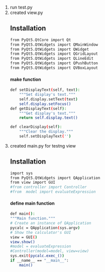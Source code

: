1. run test.py
2. created view.py
    ## Installation
    ```bash
    from PyQt5.QtCore import Qt
    from PyQt5.QtWidgets import QMainWindow
    from PyQt5.QtWidgets import QWidget
    from PyQt5.QtWidgets import QGridLayout
    from PyQt5.QtWidgets import QLineEdit
    from PyQt5.QtWidgets import QPushButton
    from PyQt5.QtWidgets import QVBoxLayout
    ```
    #### make function
    ```bash
    def setDisplayText(self, text):
        """Set display's text."""
        self.display.setText(text)
        self.display.setFocus()
    def getDisplayText(self):
        """Get display's text."""
        return self.display.text()
    
    def clearDisplay(self):
        """Clear the display."""
        self.setDisplayText('')
    ``` 
3. created main.py for testng view
     ## Installation
    ```bash
    import sys
    from PyQt5.QtWidgets import QApplication
    from view import GUI
    #from controller import Controller
    #from  model import evaluateExpression
    ```
    #### define main function  
    ```bash
    def main():
    """Main function."""
    # Create an instance of QApplication
    pycalc = QApplication(sys.argv)
    # Show the calculator's GUI
    view = GUI()
    view.show()
    #model = evaluateExpression
    #Controller(model=model, view=view)
    sys.exit(pycalc.exec_())
    if __name__ == "__main__":
        main()  
    ```